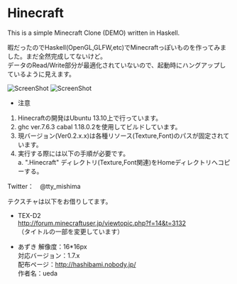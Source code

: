 Hinecraft
=========

This is a simple Minecraft Clone (DEMO) written in Haskell.

暇だったのでHaskell(OpenGL,GLFW,etc)でMinecraftっぽいものを作ってみました。まだ全然完成してないけど。  
データのRead/Write部分が最適化されていないので、起動時にハングアップしているように見えます。

![ScreenShot](https://raw.github.com/tmishima/Hinecraft/master/Hinecraft_title.png)
![ScreenShot](https://raw.github.com/tmishima/Hinecraft/master/Hinecraft_blocks.png)

* 注意

1. Hinecraftの開発はUbuntu 13.10上で行っています。
2. ghc ver.7.6.3 cabal 1.18.0.2を使用してビルドしています。
3. 現バージョン(Ver0.2.x.x)は各種リソース(Texture,Font)のパスが固定されています。
4. 実行する際には以下の手順が必要です。  
  a. ".Hinecraft" ディレクトリ(Texture,Font関連)をHomeディレクトリへコピーする。  

Twitter：　@tty_mishima  

テクスチャは以下をお借りしてます。  

* TEX-D2  
http://forum.minecraftuser.jp/viewtopic.php?f=14&t=3132  
（タイトルの一部を変更しています）  

* あずき
解像度：16*16px  
対応バージョン：1.7.x  
配布ページ：http://hashibami.nobody.jp/  
作者名：ueda  
